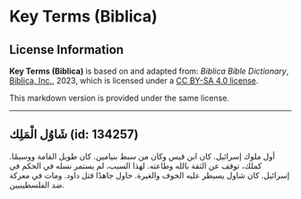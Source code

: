 # Key Terms (Biblica)

## License Information

**Key Terms (Biblica)** is based on and adapted from: _Biblica Bible Dictionary_, [Biblica, Inc.](https://www.biblica.com/), 2023, which is licensed under a [CC BY-SA 4.0 license](https://creativecommons.org/licenses/by-sa/4.0/legalcode.en).

This markdown version is provided under the same license.



--------------------------------

## شَاوُل الْمَلِك (id: 134257)

أول ملوك إسرائيل. كان ابن قيس وكان من سبط بنيامين. كان طويل القامة ووسيمًا. كملك، توقف عن الثقة بالله وطاعته. لهذا السبب، لم يستمر نسله في الحكم في إسرائيل. كان شاول يسيطر عليه الخوف والغيرة. حاول جاهدًا قتل داود. ومات في معركة ضد الفلسطينيين.


